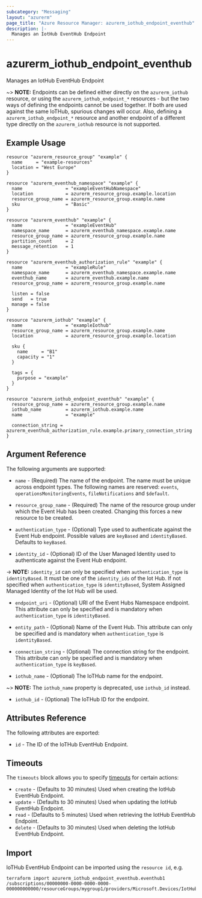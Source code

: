 ```yaml
---
subcategory: "Messaging"
layout: "azurerm"
page_title: "Azure Resource Manager: azurerm_iothub_endpoint_eventhub"
description: |-
  Manages an IotHub EventHub Endpoint
---
```


# azurerm_iothub_endpoint_eventhub

Manages an IotHub EventHub Endpoint

~> **NOTE:** Endpoints can be defined either directly on the `azurerm_iothub` resource, or using the `azurerm_iothub_endpoint_*` resources - but the two ways of defining the endpoints cannot be used together. If both are used against the same IoTHub, spurious changes will occur. Also, defining a `azurerm_iothub_endpoint_*` resource and another endpoint of a different type directly on the `azurerm_iothub` resource is not supported.

## Example Usage

```hcl
resource "azurerm_resource_group" "example" {
  name     = "example-resources"
  location = "West Europe"
}

resource "azurerm_eventhub_namespace" "example" {
  name                = "exampleEventHubNamespace"
  location            = azurerm_resource_group.example.location
  resource_group_name = azurerm_resource_group.example.name
  sku                 = "Basic"
}

resource "azurerm_eventhub" "example" {
  name                = "exampleEventHub"
  namespace_name      = azurerm_eventhub_namespace.example.name
  resource_group_name = azurerm_resource_group.example.name
  partition_count     = 2
  message_retention   = 1
}

resource "azurerm_eventhub_authorization_rule" "example" {
  name                = "exampleRule"
  namespace_name      = azurerm_eventhub_namespace.example.name
  eventhub_name       = azurerm_eventhub.example.name
  resource_group_name = azurerm_resource_group.example.name

  listen = false
  send   = true
  manage = false
}

resource "azurerm_iothub" "example" {
  name                = "exampleIothub"
  resource_group_name = azurerm_resource_group.example.name
  location            = azurerm_resource_group.example.location

  sku {
    name     = "B1"
    capacity = "1"
  }

  tags = {
    purpose = "example"
  }
}

resource "azurerm_iothub_endpoint_eventhub" "example" {
  resource_group_name = azurerm_resource_group.example.name
  iothub_name         = azurerm_iothub.example.name
  name                = "example"

  connection_string = azurerm_eventhub_authorization_rule.example.primary_connection_string
}
```

## Argument Reference

The following arguments are supported:

* `name` - (Required) The name of the endpoint. The name must be unique across endpoint types. The following names are reserved:  `events`, `operationsMonitoringEvents`, `fileNotifications` and `$default`.

* `resource_group_name` - (Required) The name of the resource group under which the Event Hub has been created. Changing this forces a new resource to be created.

* `authentication_type` - (Optional) Type used to authenticate against the Event Hub endpoint. Possible values are `keyBased` and `identityBased`. Defaults to `keyBased`.

* `identity_id` - (Optional) ID of the User Managed Identity used to authenticate against the Event Hub endpoint.

-> **NOTE:** `identity_id` can only be specified when `authentication_type` is `identityBased`. It must be one of the `identity_ids` of the Iot Hub. If not specified when `authentication_type` is `identityBased`, System Assigned Managed Identity of the Iot Hub will be used.

* `endpoint_uri` - (Optional) URI of the Event Hubs Namespace endpoint. This attribute can only be specified and is mandatory when `authentication_type` is `identityBased`.

* `entity_path` - (Optional) Name of the Event Hub. This attribute can only be specified and is mandatory when `authentication_type` is `identityBased`.

* `connection_string` - (Optional) The connection string for the endpoint. This attribute can only be specified and is mandatory when `authentication_type` is `keyBased`.

* `iothub_name` - (Optional) The IoTHub name for the endpoint.

~> **NOTE:** The `iothub_name` property is deprecated, use `iothub_id` instead.

* `iothub_id` - (Optional) The IoTHub ID for the endpoint.

## Attributes Reference

The following attributes are exported:

* `id` - The ID of the IoTHub EventHub Endpoint.

## Timeouts



The `timeouts` block allows you to specify [timeouts](https://www.terraform.io/docs/configuration/resources.html#timeouts) for certain actions:

* `create` - (Defaults to 30 minutes) Used when creating the IotHub EventHub Endpoint.
* `update` - (Defaults to 30 minutes) Used when updating the IotHub EventHub Endpoint.
* `read` - (Defaults to 5 minutes) Used when retrieving the IotHub EventHub Endpoint.
* `delete` - (Defaults to 30 minutes) Used when deleting the IotHub EventHub Endpoint.

## Import

IoTHub EventHub Endpoint can be imported using the `resource id`, e.g.

```shell
terraform import azurerm_iothub_endpoint_eventhub.eventhub1 /subscriptions/00000000-0000-0000-0000-000000000000/resourceGroups/mygroup1/providers/Microsoft.Devices/IotHubs/hub1/Endpoints/eventhub_endpoint1
```
